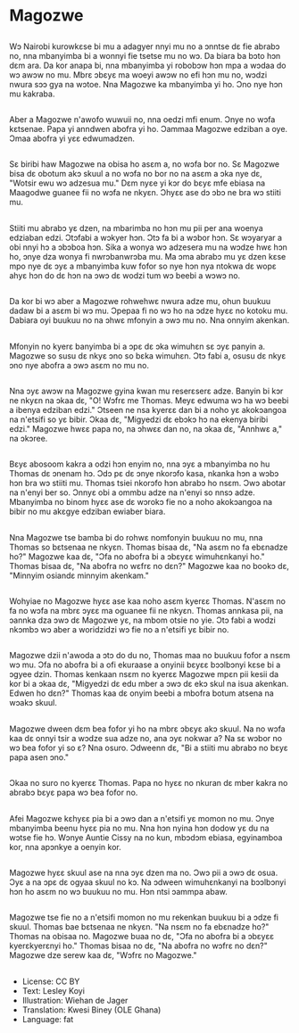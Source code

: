 # Magozwe

##
Wɔ Nairobi kurowkɛse bi mu a adagyer nnyi mu no a ɔnntse dɛ fie abrabɔ no, nna mbanyimba bi a wonnyi fie tsetse mu no wɔ. Da biara ba bɔto hɔn dɛm ara. Da kor anapa bi, nna mbanyimba yi robobɔw hɔn mpa a wɔdaa do wɔ awɔw no mu. Mbrɛ ɔbɛyɛ ma woeyi awɔw no efi hɔn mu no, wɔdzi nwura sɔɔ gya na wɔtoe. Nna Magozwe ka mbanyimba yi ho. Ɔno nye hɔn mu kakraba.

##
Aber a Magozwe n'awofo wuwuii no, nna oedzi mfi enum. Ɔnye no wɔfa kɛtsenae. Papa yi anndwen abofra yi ho. Ɔammaa Magozwe edziban a oye. Ɔmaa abofra yi yɛɛ edwumadzen.

##
Sɛ biribi haw Magozwe na obisa ho asɛm a, no wɔfa bor no. Sɛ Magozwe bisa dɛ obotum akɔ skuul a no wɔfa no bor no na asɛm a ɔka nye dɛ, "Wotsir ewu wɔ adzesua mu." Dɛm nyɛe yi kɔr do bɛyɛ mfe ebiasa na Maagodwe guanee fii no wɔfa ne nkyɛn. Ɔhyɛɛ ase dɔ ɔbɔ ne bra wɔ stiiti mu.

##
Stiiti mu abrabɔ yɛ dzen, na mbarimba no hɔn mu pii per ana woenya edziaban edzi. Ɔtɔfabi a wɔkyer hɔn. Ɔtɔ fa bi a wɔbor hɔn. Sɛ wɔyaryar a obi nnyi hɔ a ɔbɔboa hɔn. Sika a wonya wɔ adzesera mu na wɔdze hwɛ hɔn ho, ɔnye dza wonya fi nwrɔbanwrɔba mu. Ma ɔma abrabɔ mu yɛ dzen kɛse mpo nye dɛ ɔyɛ a mbanyimba kuw fofor so nye hɔn nya ntokwa dɛ wopɛ ahyɛ hɔn do dɛ hɔn na ɔwɔ dɛ wodzi tum wɔ beebi a wɔwɔ no.

##
Da kor bi wɔ aber a Magozwe rohwehwɛ nwura adze mu, ohun buukuu dadaw bi a asɛm bi wɔ mu. Ɔpepaa fi no wɔ ho na ɔdze hyɛɛ no kotoku mu. Dabiara oyi buukuu no na ɔhwɛ mfonyin a ɔwɔ mu no. Nna onnyim akenkan.

##
Mfonyin no kyerɛ banyimba bi a ɔpɛ dɛ ɔka wimuhɛn sɛ ɔyɛ panyin a. Magozwe so susu dɛ nkyɛ ɔno so bɛka wimuhɛn. Ɔtɔ fabi a, osusu dɛ nkyɛ ɔno nye abofra a ɔwɔ asɛm no mu no.

##
Nna ɔyɛ awɔw na Magozwe gyina kwan mu reserɛserɛ adze. Banyin bi kɔr ne nkyɛn na ɔkaa dɛ, "O! Wɔfrɛ me Thomas. Meyɛ edwuma wɔ ha wɔ beebi a ibenya edziban edzi." Ɔtseen ne nsa kyerɛɛ dan bi a noho yɛ akokɔangoa na n'etsifi so yɛ bibir. Ɔkaa dɛ, "Migyedzi dɛ ebɔkɔ hɔ na ekenya biribi edzi." Magozwe hwɛɛ papa no, na ɔhwɛɛ dan no, na ɔkaa dɛ, "Annhwɛ a," na ɔkɔree.

##
Bɛyɛ abosoom kakra a odzi hɔn enyim no, nna ɔyɛ a mbanyimba no hu Thomas dɛ ɔnenam hɔ. Ɔdɔ pɛ dɛ ɔnye nkorɔfo kasa, nkanka hɔn a wɔbɔ hɔn bra wɔ stiiti mu. Thomas tsiei nkorɔfo hɔn abrabɔ ho nsɛm. Ɔwɔ abotar na n'enyi ber so. Ɔnnyɛ obi a ommbu adze na n'enyi so nnsɔ adze. Mbanyimba no binom hyɛɛ ase dɛ wɔrokɔ fie no a noho akokɔangoa na bibir no mu akɛgye edziban ewiaber biara.

##
Nna Magozwe tse bamba bi do rohwɛ nomfonyin buukuu no mu, nna Thomas so bɛtsenaa ne nkyɛn. Thomas bisaa dɛ, "Na asɛm no fa ebɛnadze ho?" Magozwe kaa dɛ, "Ɔfa no abofra bi a ɔbɛyɛɛ wimuhɛnkanyi ho." Thomas bisaa dɛ, "Na abofra no wɛfrɛ no dɛn?" Magozwe kaa no bookɔ dɛ, "Minnyim osiandɛ minnyim akenkam."

##
Wohyiae no Magozwe hyɛɛ ase kaa noho asɛm kyerɛɛ Thomas. N'asɛm no fa no wɔfa na mbrɛ ɔyɛɛ ma oguanee fii ne nkyɛn. Thomas annkasa pii, na ɔannka dza ɔwɔ dɛ Magozwe yɛ, na mbom otsie no yie. Ɔtɔ fabi a wodzi nkɔmbɔ wɔ aber a woridzidzi wɔ fie no a n'etsifi yɛ bibir no.

##
Magozwe dzii n'awoda a ɔtɔ do du no, Thomas maa no buukuu fofor a nsɛm wɔ mu. Ɔfa no abofra bi a ofi ekuraase a onyinii bɛyɛɛ bɔɔlbɔnyi kɛse bi a ɔgyee dzin. Thomas kenkaan nsɛm no kyerɛɛ Magozwe mpɛn pii kesii da kor bi a ɔkaa dɛ, "Migyedzi dɛ edu mber a ɔwɔ dɛ ekɔ skul na isua akenkan. Edwen ho dɛn?" Thomas kaa dɛ onyim beebi a mbofra botum atsena na wɔakɔ skuul.

##
Magozwe dween dɛm bea fofor yi ho na mbrɛ ɔbɛyɛ akɔ skuul. Na no wɔfa kaa dɛ onnyi tsir a wɔdze sua adze no, ana ɔyɛ nokwar a? Na sɛ wɔbor no wɔ bea fofor yi so ɛ? Nna osuro. Ɔdweenn dɛ, "Bi a stiiti mu abrabɔ no bɛyɛ papa asen ɔno."

##
Ɔkaa no suro no kyerɛɛ Thomas. Papa no hyɛɛ no nkuran dɛ mber kakra no abrabɔ bɛyɛ papa wɔ bea fofor no.

##
Afei Magozwe kɛhyɛɛ pia bi a ɔwɔ dan a n'etsifi yɛ momon no mu. Ɔnye mbanyimba beenu hyɛɛ pia no mu. Nna hɔn nyina hɔn dodow yɛ du na wɔtse fie hɔ. Wɔnye Auntie Cissy na no kun, mbɔdɔm ebiasa, egyinamboa kor, nna apɔnkye a oenyin kor.

##
Magozwe hyɛɛ skuul ase na nna ɔyɛ dzen ma no. Ɔwɔ pii a ɔwɔ dɛ osua. Ɔyɛ a na ɔpɛ dɛ ogyaa skuul no kɔ. Na ɔdween wimuhɛnkanyi na bɔɔlbɔnyi hɔn ho asɛm no wɔ buukuu no mu. Hɔn ntsi ɔammpa abaw.

##
Magozwe tse fie no a n'etsifi momon no mu rekenkan buukuu bi a ɔdze fi skuul. Thomas bae bɛtsenaa ne nkyɛn. "Na nsɛm no fa ebɛnadze ho?" Thomas na obisaa no. Magozwe buaa no dɛ, "Ɔfa no abofra bi a ɔbɛyɛɛ kyerɛkyerɛnyi ho." Thomas bisaa no dɛ, "Na abofra no wɔfrɛ no dɛn?" Magozwe dze serew kaa dɛ, "Wɔfrɛ no Magozwe."

##
* License: CC BY
* Text: Lesley Koyi
* Illustration: Wiehan de Jager
* Translation: Kwesi Biney (OLE Ghana)
* Language: fat
